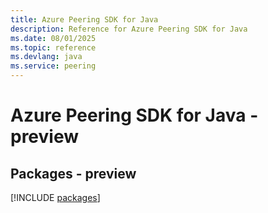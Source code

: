 ```yaml
---
title: Azure Peering SDK for Java
description: Reference for Azure Peering SDK for Java
ms.date: 08/01/2025
ms.topic: reference
ms.devlang: java
ms.service: peering
---
```

# Azure Peering SDK for Java - preview
## Packages - preview
[!INCLUDE [packages](peering-index.md)]